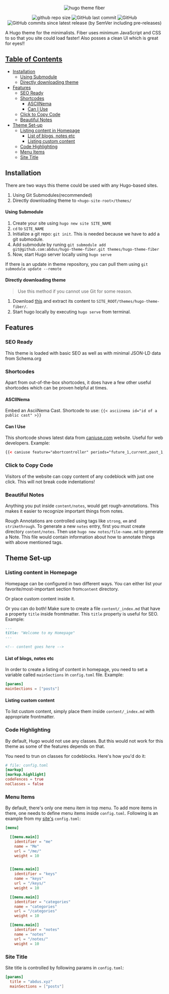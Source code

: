 <p  align="center">
<img src="https://i.imgur.com/WXrwYMu.png?cachebuster" alt="hugo theme fiber" />
</p>

<p align="center">
  <img 
    src="https://img.shields.io/github/repo-size/abdus/hugo-theme-fiber"
    alt="github repo size" 
  />
  <img 
    alt="GitHub last commit" 
    src="https://img.shields.io/github/last-commit/abdus/hugo-theme-fiber"
  />
  <img 
    alt="GitHub" 
    src="https://img.shields.io/github/license/abdus/hugo-theme-fiber"
  />
  <img 
    alt="GitHub commits since latest release (by SemVer including pre-releases)" 
    src="https://img.shields.io/github/commits-since/abdus/hugo-theme-fiber/latest?include_prereleases"
  />
</p>

A Hugo theme for the minimalists. Fiber uses minimum JavaScript and CSS to
so that you site could load faster! Also posses a clean UI which is great for
eyes!!

## [Table of Contents](#table-of-contents)

- [Installation](#installation)
    + [Using Submodule](#using-submodule)
    + [Directly downloading theme](#directly-downloading-theme)
- [Features](#features)
  * [SEO Ready](#seo-ready)
  * [Shortcodes](#shortcodes)
    + [ASCIINema](#asciinema)
    + [Can I Use](#can-i-use)
  * [Click to Copy Code](#click-to-copy-code)
  * [Beautiful Notes](#beautiful-notes)
- [Theme Set-up](#theme-set-up)
  * [Listing content in Homepage](#listing-content-in-homepage)
    + [List of blogs, notes etc](#list-of-blogs--notes-etc)
    + [Listing custom content](#listing-custom-content)
  * [Code Highlighting](#code-highlighting)
  * [Menu Items](#menu-items)
  * [Site Title](#site-title)

## Installation

There are two ways this theme could be used with any Hugo-based sites.

1. Using Git Submodules(recommended)
2. Directly downloading theme to `<hugo-site-root>/themes/`

#### Using Submodule

1. Create your site using `hugo new site SITE_NAME`
2. `cd` to `SITE_NAME`
3. Initialize a git repo: `git init`. This is needed because we have to add a git submodule.
4. Add submodule by runing `git submodule add git@github.com:abdus/hugo-theme-fiber.git themes/hugo-theme-fiber`
5. Now, start Hugo server locally using `hugo serve`

If there is an update in theme repository, you can pull them using `git submodule update --remote`

#### Directly downloading theme

> Use this method if you cannot use Git for some reason.

1. Download [this](https://github.com/abdus/hugo-theme-fiber) and extract its
   content to `SITE_ROOT/themes/hugo-theme-fiber/`.
2. Start hugo locally by executing `hugo serve` from terminal.

## Features

### SEO Ready

This theme is loaded with basic SEO as well as with minimal JSON-LD data
from Schema.org

### Shortcodes

Apart from out-of-the-box shortcodes, it does have a few other useful shortcodes
which can be proven helpful at times.

#### ASCIINema

Embed an AsciiNema Cast. Shortcode to use: `{{< asciinema id="id of a public cast" >}}`

#### Can I Use

This shortcode shows latest data from [caniuse.com](https://caniuse.com) website.
Useful for web developers. Example:

```html
{{< caniuse feature="abortcontroller" periods="future_1,current,past_1,past_2" >}}
```

### Click to Copy Code

Visitors of the website can copy content of any codeblock with just one click.
This will not break code indentations!

### Beautiful Notes

Anything you put inside `content/notes`, would get rough-annotations. This makes
it easier to recognize important things from notes.

Rough Annotations are controlled using tags like `strong`, `em` and `strikethrough`.
To generate a new `notes` entry, first you must create directory `content/notes`.
Then use `hugo new notes/file-name.md` to generate a Note. This file would
contain information about how to annotate things with above mentioned tags.

## Theme Set-up

### Listing content in Homepage

Homepage can be configured in two different ways. You can either list your
favorite/most-important section from`content` directory.

Or place custom content inside it.

Or you can do both! Make sure to create a file `content/_index.md` that have
a property `title` inside fromtmatter. This `title` property is useful for
SEO. Example:

```markdown
---
title: "Welcome to my Homepage"
---

<!-- content goes here -->
```

#### List of blogs, notes etc

In order to create a listing of content in homepage, you need to set a
variable called `mainSections` in `config.toml` file. Example:

```toml
[params]
mainSections = ["posts"]
```

#### Listing custom content

To list custom content, simply place them inside `content/_index.md` with
appropriate frontmatter.

### Code Highlighting

By default, Hugo would not use any classes. But this would not work for this
theme as some of the features depends on that.

You need to trun on classes for codeblocks. Here's how you'd do it:

```toml
# file: config.toml
[markup]
[markup.highlight]
codeFences = true
noClasses = false
```

### Menu Items

By default, there's only one menu item in top menu. To add more items in there,
one needs to define menu items inside `config.toml`. Following is an example
from my [site's](https://abdus.xyz) `config.toml`:

```toml
[menu]

  [[menu.main]]
    identifier = "me"
    name = "Me"
    url = "/me/"
    weight = 10


  [[menu.main]]
    identifier = "keys"
    name = "keys"
    url = "/keys/"
    weight = 10

  [[menu.main]]
    identifier = "categories"
    name = "categories"
    url = "/categories"
    weight = 10

  [[menu.main]]
    identifier = "notes"
    name = "notes"
    url = "/notes/"
    weight = 10
```

### Site Title

Site title is controlled by following params in `config.toml`:

```toml
[params]
  title = "abdus.xyz"
  mainSections = ["posts"]
```
